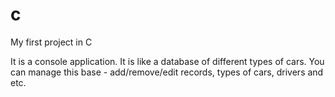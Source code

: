 # c
My first project in C

It is a console application. It is like a database of different types of cars.
You can manage this base - add/remove/edit records, types of cars, drivers and etc.
